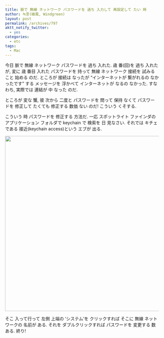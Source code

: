 ```yaml
---
title: 脈で 無線 ネットワーク パスワードを 過ち 入力して 再設定して たい 時
author: 녹풍(綠風, Windgreen)
layout: post
permalink: /archives/797
aktt_notify_twitter:
  - yes
categories:
  - etc
tags:
  - Mac
---
```

今日 脈で 無線 ネットワーク パスワードを 過ち 入れた. 歳 番(回)を 過ち 入れたが, 変に 歳 番目 入れた パスワードを 持って 無線 ネットワーク 接続を 試みること 始める のだ. ところが 接続は なったが &#8220;インターネットが 繋がれるの なかったです&#8221; する メッセージを 浮かべて インターネットが なるの なかった. すなわち, 実際では 連結が 中 なった のだ.

ところが 変な 蟹, 彼 次から 二度と パスワードを 問って 保持 なくて パスワードを 修正して たくても 修正する 数価 ない のだ! こういう くそする.

こういう 時 パスワードを 修正する 方法だ. 一応 スポットライト ファインダの アプリケーション フォルダで keychain で 検索を 日 見なさい. それでは キチェである 接近(keychain access)という エブが 出る.

<img class="aligncenter" src="https://dl.dropbox.com/u/15546257/blog/mytory/mac-keychain.png" alt="" height="573" width="811" />

そこ 入って行って 左側 上端の &#8216;システム&#8217;を クリックすれば そこに 無線 ネットワークの 名前が ある. それを ダブルクリックすれば パスワードを 変更する 数 ある. 終り!